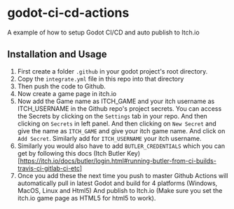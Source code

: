 # godot-ci-cd-actions
A example of how to setup Godot CI/CD and auto publish to Itch.io

## Installation and Usage

1. First create a folder `.github` in your godot project's root directory.
2. Copy the `integrate.yml` file in this repo into that directory
3. Then push the code to Github.
4. Now create a game page in itch.io
5. Now add the Game name as ITCH_GAME and your itch username as ITCH_USERNAME in the Github repo's project secrets.
You can access the Secrets by clicking on the `Settings` tab in your repo. And then clicking on `Secrets` in left panel.
And then clicking on `New Secret` and give the name as `ITCH_GAME` and give your itch game name. And click on `Add Secret`.
Similarly add for `ITCH_USERNAME` your itch username.
6. Similarly you would also have to add `BUTLER_CREDENTIALS` which you can get by following this docs (Itch Butler Key)[https://itch.io/docs/butler/login.html#running-butler-from-ci-builds-travis-ci-gitlab-ci-etc]
7. Once you add these the next time you push to master Github Actions will automatically pull in latest Godot and build for 4 platforms (Windows, MacOS, Linux and Html5)
And publish to Itch.io (Make sure you set the itch.io game page as HTML5 for html5 to work).
